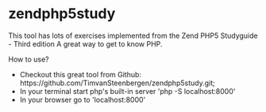 # zendphp5study
<p>This tool has lots of exercises implemented from the Zend PHP5 Studyguide - Third edition
A great way to get to know PHP.</p>

<p>How to use?
<ul>
<li>Checkout this great tool from Github: https://github.com/TimvanSteenbergen/zendphp5study.git;</li>
<li>In your terminal start php's built-in server 'php -S localhost:8000'</li>
<li>In your browser go to 'localhost:8000'</li>
</ul>
</p>
 